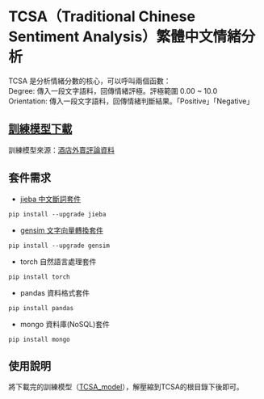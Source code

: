 # TCSA（Traditional Chinese Sentiment Analysis）繁體中文情緒分析
TCSA 是分析情緒分數的核心，可以呼叫兩個函數：  
Degree: 傳入一段文字語料，回傳情緒評極。評極範圍 0.00 ~ 10.0  
Orientation: 傳入一段文字語料，回傳情緒判斷結果。「Positive」「Negative」  

## [訓練模型下載](https://mega.nz/file/G9RXEZwI#6KLmEted7TBjCmK8zuKTzKa5tb6uqFTu41Az92p6RtY)
訓練模型來源：[酒店外賣評論資料](https://github.com/SophonPlus/ChineseNlpCorpus)

## 套件需求
* [jieba 中文斷詞套件](https://github.com/fxsjy/jieba)
```
pip install --upgrade jieba
```
* [gensim 文字向量轉換套件](https://github.com/RaRe-Technologies/gensim)
```
pip install --upgrade gensim
```
* torch 自然語言處理套件
```
pip install torch
```
* pandas 資料格式套件
```
pip install pandas
```
* mongo 資料庫(NoSQL)套件
```
pip install mongo
```

## 使用說明
將下載完的訓練模型（[TCSA_model](https://github.com/C108156212/FocusGroup/releases/tag/Latest)），解壓縮到TCSA的根目錄下後即可。
